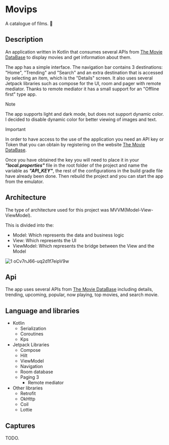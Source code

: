 # Movips
A catalogue of films. 🍿

## Description

An application written in Kotlin that consumes several APIs from [The Movie DataBase](https://developer.themoviedb.org/docs/getting-started) to display movies and get information about them.

The app has a simple interface. The navigation bar contains 3 destinations: "Home", "Trending" and "Search" and an extra destination that is accessed by selecting an item, which is the "Details" screen.
It also uses several Jetpack libraries such as compose for the UI, room and pager with remote mediator. Thanks to remote mediator it has a small support for an "Offline first" type app.

> [!NOTE]
> The app supports light and dark mode, but does not support dynamic color. I decided to disable dynamic color for better viewing of images and text.

> [!IMPORTANT]
> In order to have access to the use of the application you need an API key or Token that you can obtain by registering on the website [The Movie DataBase](https://developer.themoviedb.org/docs/getting-started).
>
> Once you have obtained the key you will need to place it in your ***"local.properties"*** file in the root folder of the project and name the variable as ***"API_KEY"***, the rest of the configurations in the build gradle
> file have already been done. Then rebuild the project and you can start the app from the emulator.

## Architecture
The type of architecture used for this project was MVVM(Model-View-ViewModel).

This is divided into the:

- Model: Which represents the data and business logic
- View: Which represents the UI
- ViewModel: Which represents the bridge between the View and the Model

![1 oCv7nJ66-uq2d1f7eipV9w](https://github.com/ifMaxi/Movips/assets/112733459/8d028065-0608-4b2d-99b5-297baa5815c6)

## Api

The app uses several APIs from [The Movie DataBase](https://developer.themoviedb.org/docs/getting-started) including details, trending, upcoming, popular, now playing, top movies, and search movie.

## Language and libraries

- Kotlin
  - Serialization
  - Coroutines
  - Kps
- Jetpack Libraries
  - Compose
  - Hilt
  - ViewModel
  - Navigation
  - Room database
  - Paging 3
    - Remote mediator
- Other libraries
  - Retrofit
  - OkHttp
  - Coil
  - Lottie

## Captures

TODO.
